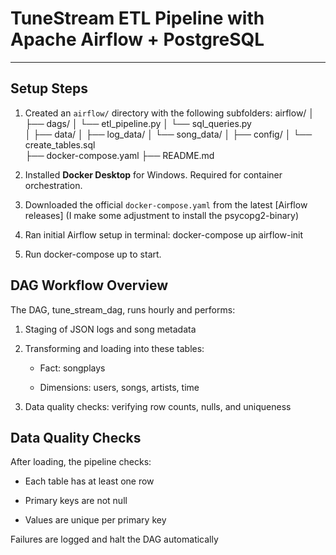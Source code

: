 # TuneStream ETL Pipeline with Apache Airflow + PostgreSQL

---

## Setup Steps

1. Created an `airflow/` directory with the following subfolders:
airflow/
│
├── dags/
│   └── etl_pipeline.py
│   └── sql_queries.py    
│
├── data/
│   ├── log_data/
│   └── song_data/
│
├── config/
│   └── create_tables.sql       
├── docker-compose.yaml
├── README.md
2. Installed **Docker Desktop** for Windows. Required for container orchestration.

3. Downloaded the official `docker-compose.yaml` from the latest [Airflow releases] (I make some adjustment to install the psycopg2-binary)

4. Ran initial Airflow setup in terminal:
docker-compose up airflow-init
5. Run docker-compose up to start.

## DAG Workflow Overview
The DAG, tune_stream_dag, runs hourly and performs:

1. Staging of JSON logs and song metadata

2. Transforming and loading into these tables:

    - Fact: songplays

    - Dimensions: users, songs, artists, time

3. Data quality checks: verifying row counts, nulls, and uniqueness

## Data Quality Checks
After loading, the pipeline checks:

- Each table has at least one row

- Primary keys are not null

- Values are unique per primary key

Failures are logged and halt the DAG automatically


